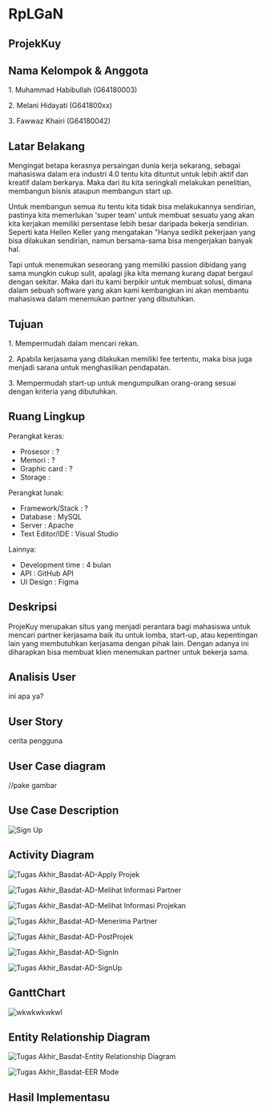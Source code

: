 # RpLGaN
## ProjekKuy

## Nama Kelompok & Anggota
<p>1. Muhammad Habibullah (G64180003)</p>
<p>2. Melani Hidayati (G641800xx)</p>
<p>3. Fawwaz Khairi (G64180042)</p>

## Latar Belakang
<p>Mengingat betapa kerasnya persaingan dunia kerja sekarang, sebagai mahasiswa dalam era
industri 4.0 tentu kita dituntut untuk lebih aktif dan kreatif dalam berkarya. Maka dari itu kita
seringkali melakukan penelitian, membangun bisnis ataupun membangun start up.</p>

<p>Untuk membangun semua itu tentu kita tidak bisa melakukannya sendirian, pastinya kita
memerlukan 'super team' untuk membuat sesuatu yang akan kita kerjakan memiliki
persentase lebih besar daripada bekerja sendirian. Seperti kata Hellen Keller yang
mengatakan "Hanya sedikit pekerjaan yang bisa dilakukan sendirian, namun bersama-sama
bisa mengerjakan banyak hal.</p>

<p>Tapi untuk menemukan seseorang yang memiliki passion dibidang yang sama mungkin
cukup sulit, apalagi jika kita memang kurang dapat bergaul dengan sekitar. Maka dari itu
kami berpikir untuk membuat solusi, dimana dalam sebuah software yang akan kami
kembangkan ini akan membantu mahasiswa dalam menemukan partner yang dibutuhkan.</p>

## Tujuan
<p>1. Mempermudah dalam mencari rekan.</p>
<p>2. Apabila kerjasama yang dilakukan memiliki fee tertentu, maka bisa juga menjadi
sarana untuk menghasilkan pendapatan.</p>
<p>3. Mempermudah start-up untuk mengumpulkan orang-orang sesuai dengan kriteria
yang dibutuhkan.</p>

## Ruang Lingkup
Perangkat keras:
  <ul>
    <li> Prosesor : ? </li>
    <li> Memori : ? </li>
    <li> Graphic card : ? </li>
    <li> Storage : </li>
  </ul>
Perangkat lunak:
  <ul>
    <li> Framework/Stack : ?</li>
    <li> Database : MySQL </li>
    <li> Server : Apache </li>
    <li> Text Editor/IDE : Visual Studio </li>
  </ul>
Lainnya:
  <ul>
     <li> Development time : 4 bulan </li>
     <li> API : GitHub API </li>
     <li> UI Design : Figma </li>
  </ul>

## Deskripsi
<p>ProjeKuy merupakan situs yang menjadi perantara bagi mahasiswa untuk mencari
partner kerjasama baik itu untuk lomba, start-up, atau kepentingan lain yang
membutuhkan kerjasama dengan pihak lain. Dengan adanya ini diharapkan bisa membuat
klien menemukan partner untuk bekerja sama.</p>

## Analisis User
<p>ini apa ya?</p>

## User Story
<p>cerita pengguna</p>

## User Case diagram
//pake gambar

## Use Case Description
![Sign Up](https://user-images.githubusercontent.com/48622568/82083984-c6e11000-9714-11ea-87ce-e1cd5d70af5c.JPG)


## Activity Diagram
![Tugas Akhir_Basdat-AD-Apply Projek](https://user-images.githubusercontent.com/48622568/82134123-72c25280-981e-11ea-9dcb-b51d63dd60bc.jpg)


![Tugas Akhir_Basdat-AD-Melihat Informasi Partner](https://user-images.githubusercontent.com/48622568/82134125-748c1600-981e-11ea-9beb-241da3679296.jpg)


![Tugas Akhir_Basdat-AD-Melihat Informasi Projekan](https://user-images.githubusercontent.com/48622568/82134126-7524ac80-981e-11ea-988f-3e6b173b9ddc.jpg)


![Tugas Akhir_Basdat-AD-Menerima Partner](https://user-images.githubusercontent.com/48622568/82134127-7524ac80-981e-11ea-94d3-d93146193edb.jpg)


![Tugas Akhir_Basdat-AD-PostProjek](https://user-images.githubusercontent.com/48622568/82134128-75bd4300-981e-11ea-9640-2791cc76435a.jpg)


![Tugas Akhir_Basdat-AD-SignIn](https://user-images.githubusercontent.com/48622568/82134129-7655d980-981e-11ea-8c20-03c0c8a9c26a.jpg)


![Tugas Akhir_Basdat-AD-SignUp](https://user-images.githubusercontent.com/48622568/82134130-76ee7000-981e-11ea-81b3-6eb7859ee944.jpg)

## GanttChart
![wkwkwkwkwl](https://user-images.githubusercontent.com/48622568/82087851-1aeef300-971b-11ea-874b-78a797516310.JPG)


## Entity Relationship Diagram
![Tugas Akhir_Basdat-Entity Relationship Diagram](https://user-images.githubusercontent.com/48622568/82134107-3abb0f80-981e-11ea-92fe-780abc9b4d0a.jpg)


![Tugas Akhir_Basdat-EER Mode](https://user-images.githubusercontent.com/48622568/82134106-38f14c00-981e-11ea-884b-dec31088510a.jpg)

## Hasil Implementasu
